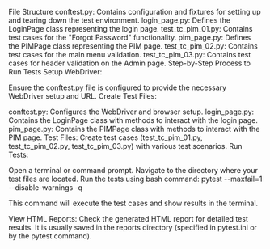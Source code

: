 File Structure
conftest.py: Contains configuration and fixtures for setting up and tearing down the test environment.
login_page.py: Defines the LoginPage class representing the login page.
test_tc_pim_01.py: Contains test cases for the "Forgot Password" functionality.
pim_page.py: Defines the PIMPage class representing the PIM page.
test_tc_pim_02.py: Contains test cases for the main menu validation.
test_tc_pim_03.py: Contains test cases for header validation on the Admin page.
Step-by-Step Process to Run Tests
Setup WebDriver:

Ensure the conftest.py file is configured to provide the necessary WebDriver setup and URL.
Create Test Files:

conftest.py: Configures the WebDriver and browser setup.
login_page.py: Contains the LoginPage class with methods to interact with the login page.
pim_page.py: Contains the PIMPage class with methods to interact with the PIM page.
Test Files: Create test cases (test_tc_pim_01.py, test_tc_pim_02.py, test_tc_pim_03.py) with various test scenarios.
Run Tests:

Open a terminal or command prompt.
Navigate to the directory where your test files are located.
Run the tests using bash command: pytest --maxfail=1 --disable-warnings -q

This command will execute the test cases and show results in the terminal.


View HTML Reports: Check the generated HTML report for detailed test results. It is usually saved in the reports directory (specified in pytest.ini or by the pytest command).
